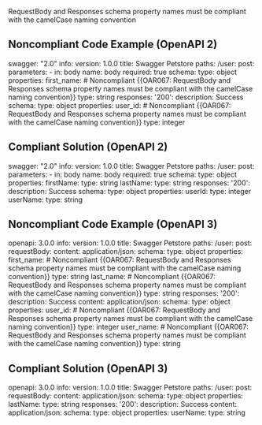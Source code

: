 RequestBody and Responses schema property names must be compliant with the camelCase naming convention

Noncompliant Code Example (OpenAPI 2)
-------------------------------------

  swagger: "2.0"
info:
  version: 1.0.0
  title: Swagger Petstore
paths:
  /user:
    post:
      parameters:
        - in: body
          name: body
          required: true
          schema:
            type: object
            properties:
              first\_name: \# Noncompliant {{OAR067: RequestBody and Responses schema property names must be compliant with the camelCase naming convention}}
                type: string
      responses:
        '200':
          description: Success
          schema:
            type: object
            properties:
              user\_id: \# Noncompliant {{OAR067: RequestBody and Responses schema property names must be compliant with the camelCase naming convention}}
                type: integer
  

Compliant Solution (OpenAPI 2)
------------------------------

  swagger: "2.0"
  info:
    version: 1.0.0
    title: Swagger Petstore
  paths:
    /user:
      post:
        parameters:
          - in: body
            name: body
            required: true
            schema:
              type: object
              properties:
                firstName:
                  type: string
                lastName:
                  type: string
        responses:
          '200':
            description: Success
            schema:
              type: object
              properties:
                userId:
                  type: integer
                userName:
                  type: string

Noncompliant Code Example (OpenAPI 3)
-------------------------------------

  openapi: 3.0.0
  info:
    version: 1.0.0
    title: Swagger Petstore
  paths:
    /user:
      post:
        requestBody:
          content:
            application/json:
              schema:
                type: object
                properties:
                  first\_name: \# Noncompliant {{OAR067: RequestBody and Responses schema property names must be compliant with the camelCase naming convention}}
                    type: string
                  last\_name: \# Noncompliant {{OAR067: RequestBody and Responses schema property names must be compliant with the camelCase naming convention}}
                    type: string
        responses:
          '200':
            description: Success
            content:
              application/json:
                schema:
                  type: object
                  properties:
                    user\_id: \# Noncompliant {{OAR067: RequestBody and Responses schema property names must be compliant with the camelCase naming convention}}
                      type: integer
                    user\_name: \# Noncompliant {{OAR067: RequestBody and Responses schema property names must be compliant with the camelCase naming convention}}
                      type: string

Compliant Solution (OpenAPI 3)
------------------------------

  openapi: 3.0.0
  info:
    version: 1.0.0
    title: Swagger Petstore
  paths:
    /user:
      post:
        requestBody:
          content:
            application/json:
              schema:
                type: object
                properties:
                  lastName:
                    type: string
        responses:
          '200':
            description: Success
            content:
              application/json:
                schema:
                  type: object
                  properties:
                    userName:
                      type: string